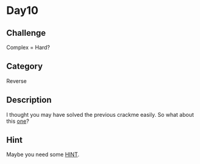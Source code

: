 # Day10

## Challenge
Complex = Hard?

## Category
Reverse

## Description
I thought you may have solved the previous crackme easily.
So what about this [one](./tricky)?

## Hint
Maybe you need some [HINT](./HINT.md).
